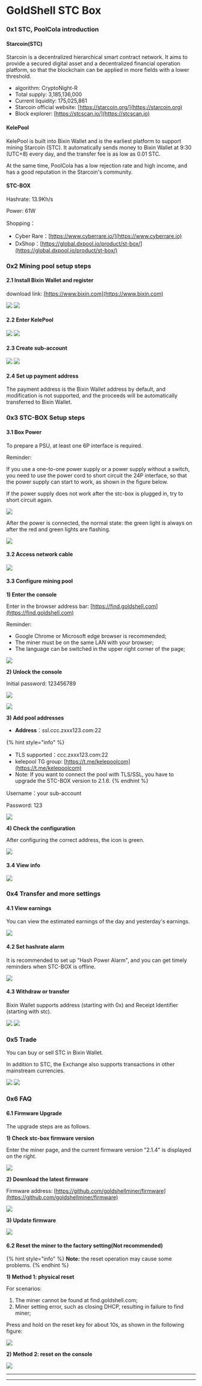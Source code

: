 # GoldShell STC Box

### 0x1 STC, PoolCola introduction <a href="#womnh" id="womnh"></a>

#### Starcoin(STC) <a href="#krd24" id="krd24"></a>

Starcoin is a decentralized hierarchical smart contract network. It aims to provide a secured digital asset and a decentralized financial operation platform, so that the blockchain can be applied in more fields with a lower threshold.

* algorithm: CryptoNight-R
* Total supply: 3,185,136,000
* Current liquidity: 175,025,861
* Starcoin official website: [https://starcoin.org/](https://starcoin.org)
* Block explorer: [https://stcscan.io/](https://stcscan.io)

#### KelePool <a href="#b4u8j" id="b4u8j"></a>

KelePool is built into Bixin Wallet and is the earliest platform to support mining Starcoin (STC). It automatically sends money to Bixin Wallet at 9:30 (UTC+8) every day, and the transfer fee is as low as 0.01 STC.

At the same time, PoolCola has a low rejection rate and high income, and has a good reputation in the Starcoin's community.

#### STC-BOX <a href="#feg8n" id="feg8n"></a>

Hashrate: 13.9Kh/s

Power: 61W

Shopping：

* Cyber Rare：[https://www.cyberrare.io/](https://www.cyberrare.io)
* DxShop：[https://global.dxpool.io/product/st-box/](https://global.dxpool.io/product/st-box/)

### 0x2 Mining pool setup steps <a href="#dvtue" id="dvtue"></a>

#### 2.1 Install Bixin Wallet and register <a href="#jb9ka" id="jb9ka"></a>

download link: [https://www.bixin.com](https://www.bixin.com)

![](../.gitbook/assets/wallet\_download.png) ![](../.gitbook/assets/wallet\_register.png)

#### 2.2 Enter KelePool <a href="#sh14y" id="sh14y"></a>

![](../.gitbook/assets/pool\_enter.png) ![](../.gitbook/assets/pool\_switch\_STC.png)

#### 2.3 Create sub-account <a href="#bknc2" id="bknc2"></a>

![](../.gitbook/assets/pool\_create\_click.png) ![](../.gitbook/assets/pool\_create\_subaccount.png)

#### 2.4 Set up payment address <a href="#acjdv" id="acjdv"></a>

The payment address is the Bixin Wallet address by default, and modification is not supported, and the proceeds will be automatically transferred to Bixin Wallet.

### 0x3 STC-BOX Setup steps <a href="#hzrmv" id="hzrmv"></a>

#### 3.1 Box Power <a href="#rhs0c" id="rhs0c"></a>

To prepare a PSU, at least one 6P interface is required.

Reminder:

If you use a one-to-one power supply or a power supply without a switch, you need to use the power cord to short circuit the 24P interface, so that the power supply can start to work, as shown in the figure below.

If the power supply does not work after the stc-box is plugged in, try to short circuit again.

![](../.gitbook/assets/box\_psu\_power.png)

After the power is connected, the normal state: the green light is always on after the red and green lights are flashing.

![](../.gitbook/assets/box\_psu.png)

#### 3.2 Access network cable <a href="#cmh0y" id="cmh0y"></a>

![](../.gitbook/assets/box\_net.png)

#### 3.3 Configure mining pool <a href="#por5i" id="por5i"></a>

**1) Enter the console**

Enter in the browser address bar: [https://find.goldshell.com](https://find.goldshell.com)

Reminder:

* Google Chrome or Microsoft edge browser is recommended;
* The miner must be on the same LAN with your browser;
* The language can be switched in the upper right corner of the page;

![](../.gitbook/assets/box\_find.png)

**2) Unlock the console**

Initial password: 123456789

![](../.gitbook/assets/box\_unlock\_1.png)

![](../.gitbook/assets/box\_unlock\_2.png)

**3) Add pool addresses**

* **Address**：ssl.ccc.zxxx123.com:22

{% hint style="info" %}
* TLS supported：ccc.zxxx123.com:22
* kelepool TG group: [https://t.me/kelepoolcom](https://t.me/kelepoolcom)
* Note: If you want to connect the pool with TLS/SSL, you have to upgrade the STC-BOX version to 2.1.6.
{% endhint %}

Username：your sub-account

Password: 123

![](../.gitbook/assets/box\_set\_pool.png)

**4) Check the configuration**

After configuring the correct address, the icon is green.

![](../.gitbook/assets/box\_set\_done.png)

#### 3.4 View info <a href="#wm7kg" id="wm7kg"></a>

![](../.gitbook/assets/box\_info.png)

### 0x4 Transfer and more settings <a href="#xllw5" id="xllw5"></a>

#### 4.1 View earnings <a href="#lilfj" id="lilfj"></a>

You can view the estimated earnings of the day and yesterday's earnings.

![](../.gitbook/assets/pool\_reward.png)

#### 4.2 Set hashrate alarm <a href="#e2rgc" id="e2rgc"></a>

It is recommended to set up "Hash Power Alarm", and you can get timely reminders when STC-BOX is offline.

![](../.gitbook/assets/pool\_alarm.png)

#### 4.3 Withdraw or transfer <a href="#mklg2" id="mklg2"></a>

Bixin Wallet supports address (starting with 0x) and Receipt Identifier (starting with stc).

![](../.gitbook/assets/wallet\_withdraw.png) ![](../.gitbook/assets/wallet\_transfer.png)

### 0x5 Trade <a href="#j41nl" id="j41nl"></a>

You can buy or sell STC in Bixin Wallet.

In addition to STC, the Exchange also supports transactions in other mainstream currencies.

![](../.gitbook/assets/wallet\_trade.png) ![](../.gitbook/assets/wallet\_trade\_page.png)

### 0x6 FAQ <a href="#ncknj" id="ncknj"></a>

#### 6.1 Firmware Upgrade <a href="#c8rpg" id="c8rpg"></a>

The upgrade steps are as follows.

**1) Check stc-box firmware version**

Enter the miner page, and the current firmware version "2.1.4" is displayed on the right.

![](<../.gitbook/assets/image (2).png>)

**2) Download the latest firmware**

Firmware address: [https://github.com/goldshellminer/firmware](https://github.com/goldshellminer/firmware)

![](<../.gitbook/assets/image (1) (1).png>)

**3) Update firmware**

![](<../.gitbook/assets/image (2) (3).png>)

#### 6.2 Reset the miner to the factory setting(Not recommended) <a href="#nmu6m" id="nmu6m"></a>

{% hint style="info" %}
**Note:** the reset operation may cause some problems.
{% endhint %}

**1) Method 1: physical reset**

For scenarios:

1. The miner cannot be found at find.goldshell.com;
2. Miner setting error, such as closing DHCP, resulting in failure to find miner;

Press and hold on the reset key for about 10s, as shown in the following figure:

![](../.gitbook/assets/box\_reset.png)

**2) Method 2: reset on the console**

![](<../.gitbook/assets/image (3) (3).png>)

****

****
